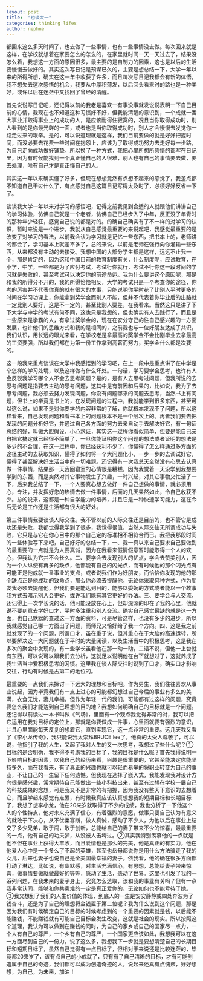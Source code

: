 ```yaml
---
layout: post
title:  "也谈大一"
categories: thinking lifes
author: nephne
---
```

都回来这么多天时间了，也去做了一些事情，也有一些事情没去做。每次回来就是这样，在学校就想着在家要怎么的怎么的，在家里就时间一天一天过去了，结果没怎么着，我想这一方面的原因很多，最主要的是自制力的因素，这也是以后的生活要慢慢去做好的。其实这次写日记是预谋已久的，主要是想总结一下，大学一年以来的所得所想，确实在这一年中收获了许多，而且每次写日记我都会有新的体悟，我不想失去这次感悟的机会，我要从中厚积薄发，以后回头看来时的路也是一种美好，或许以后在迷茫中又找回了曾经的清醒。
<!--more-->
首先说说写日记吧，还记得以前的我老是喜欢一有事没事就发说说表明一下自己目前的心情，我现在也不知道这种习惯好不好，但我能清醒的意识到，一个成就一番大事业并取得事业上的成功的人，是应该耐得住寂寞的，况且当你取得成功时，别人看到的是你最光鲜的一面，或者也是当你取得成功时，别人才会慢慢去发觉你一路走过来的艰辛。是的，可以说道理就是这样，我们目前要做的就是好好把握时间，而没必要去花费一些时间在抱怨上，应该为了取得成功努力去走好每一步路，为自己走向成功做好铺垫。所以换了一种方式，我把心里所想所感悟的都写在日记里，因为有时候能找到一个真正懂自己的人很难，别人也有自己的事情要去做，要去处理，唯有自己才是真正懂自己的人。

其实这一年以来确实懂了好多，但现在想想竟然有点想不起来的感觉了，我差点都不知道自己干过什么了，有点感觉自己这篇日记写得太及时了，必须好好反省一下了。

谈谈我大学一年以来对学习的感悟吧，记得之前我见到合适的人就跟他们讲讲自己的学习体验，仿佛自己就是一个老者，仿佛自己已经步入了中年，反正没了年青时的那种年少轻狂，感觉自己说的都是对的。的确自己确实有了不一样的对学习的认识，暂时来说是一个进步。我就从自己感觉最重要的来说起吧，我感觉最重要的是改变了对学习的看法，以前我会认为学习就是记忆一些东西，把书本上的，老师讲的都会了，学习基本上就差不多了，总的来说，以前是老师在强行向你灌输一些东西，从来都没有主动的去接受。我想中国的大部分学生都是这样，远远不止我一个，那是肯定的，因为这和中国目前的教育制度有关，什么制度呢，应试教育，在小学，中学，一些都是为了应付考试，考试行你就行，考试不行你这一段时间的学习就是失败的，甚至考试可以决定你的前途命运。我为什么要讲这个原因呢，那是和我的所得分不开的，我的所得恰恰相反，大学的考试只是一个考查你的途径，你考的厉害并不代表你真的就有很大的本事，只能说明你平时花了比别人平时更多的时间在学习功课上，你能拿到奖学金而别人不能，但并不代表着你毕业后的出路就一定比别人要好，这是不一定的，甚至比别人要差，在我看来。当然这只是讲了下下大学与中学的考试有何不同，这也只是我想的，但也确实有人去践行了，而且是一些原来是学霸的人，有拿过奖学金的，现在在安分守己的往自己感兴趣的一方面发展，也许他们的思维方式和我的是相同的，之前我也与一位好朋友达成了共识，我们认识，用长远的眼光来看，在学校老是拿最高的奖学金不会比刚毕业去拿最高的工资要强，所以我们都在为第一份工作拿到高薪而努力，奖学金什么都是次要的。

这一段我来重点谈谈在大学中我感悟到的学习吧，在上一段中是重点讲了在中学是个怎样的学习处境，以及这样做有什么坏处。一句话，学习要学会思考，也许有人会反驳我学习哪个人不会去思考问题？是的，是有人去思考过问题，但我所说的去思考问题是指要去主动的思考问题，这其中是有前因和后果的，比如说，我为了去思考问题，我必须去努力发现问题，你没有问题哪来的问题去思考，当然书上有问题，但书上的毕竟是书上的，在发现问题的过程中，我就能学到很多东西，甚至可以这么说，如果不是对你要学的内容非常的了解，你就根本发现不了问题，所以这样看来，自己发现问题和看书本上的问题根本不是一个层次上的。再者我们要去把发现的问题分析好它，并通过自己各方面的努力去亲自动手去解决好它，有一句话总结的好，叫做大胆假设，小心求证，其实这一过程你看似简单，但要是能自己亲自把它搞定就已经很不简单了，一旦你能证明你这个问题的想法或者证明的想法是多少的不合理，在这一过程中，你已经获利不少了，你懂得了怎么样通过多方面的途径主动的去获取知识，懂得了如何将一个大问题化小，一步一步的去调试好它，懂得了甚至解决好生活当中的一切难题。还记得有一次我总天全然没有心思去认真做一件事情，结果那一天我回寝室的心情很是糟糕，因为我觉着一天没学到我想要学到的东西，而是突然对其它事物发生了兴趣，一时兴起，对其它事物又忙活了一下，后来我总结了一下，一个人要真心想去做好一件自己想做的事情，就必须用心，专注，并发挥好您的热情去做一件事情，后面的几天果然如此，令自己收获不少。总的说来，这都是一种自学能力的培养，并且它是一种快速学习能力，这在今后无论是工作还是生活都有很大的好处。	

第三件事情我要谈谈人际交往。我不管以前的人际交往还是目前的，也不管它是成功还是失败，我都觉得我学到了很多，我觉得很值，当然人际交往无所谓成功与失败，它只是与它在你心目中的那个自己定的标准相不相符合而已。我把我那段时间的一些体验写下来吧，自己好好的总结一下，一、我一真以来自己要求自己要做到的最重要的一点就是为人要真诚，因为在我看来假情假意暂时能取得一个人的欢心，但我认为它并不会长久。二、要学会去发现别人的优点，学会去赞美别人，因为一个人纵使有再多的缺点，他都能有自己的闪光点，而有时候他的那个闪光点有可能正是他成就一番事业的支点，或者说我们作为好朋友，而恰恰你发现的他的那个缺点正是他成功的致命点，那么你必须去提醒他，无论你采取何种方式，作为朋友我必须去提醒他，但我们要是能达到目的，能够以委婉的方式或者能以一个故事我方式去暗示别人会更好，或许我们能有其它更好的办法。三、要学会与人交流，还记得上一次学长说的话，他可能没放在心上，但却深深的印在了我的心里，他就说不要刻意去学好口才，平时多注重和别人交流。确实自己感觉最缺的就是这一方面，也自己默默的查过这一方面的资料，可是尽管这样，也没有多少的进步，所以我就感觉自己哪一方面出了问题，而师兄又恰好给了我一个方向。四、这是我之前就发现了的一个问题，所谓口才，虽在重于说，但其重心在于大脑的高速运转，所以要解决这一大问题就在于平时的大量阅读，以及生活当中的积极思考，这是我在多次的聚会中发现的，有一些学长虽看他在那一动一动，二话不说，但他一上台就有东西，可以说可以跟我们去分析，这就足以说明他在台下就想过了，这就养成了我生活当中爱积极思考的习惯。这里我在谈人际交往时说到了口才，确实口才影响交往，行动有时候是占第二的地位的。

最重要的一点我们来探讨一下远大的理想和目标吧。作为男生，我们往往喜欢从事业说起，因为毕竟我们有一点上进心的可能都幻想过自己今后的事业有多么的美满，衣食无忧，妻儿幸福。但作为年轻一代的我们，可能都有过这样的问题，究竟要怎么我们才能达到自己理想的目的地？我想如何明确自己的目标就是一个问题。还记得以前读过一本书叫做《气场》，里面有一个观点我觉得非常的对，我可以把它运用在我对目标的定位上，那就是你要做成一件事，心里面就要有强烈的意识，并且心里面能每天反复的想着它，直到实现它，这一点非常的重要。这几天我又看了《李小龙传奇》，我只能说我太崇拜BRUCE lee了，他真的太受人尊敬了，可以说，他指引了我的人生，又起了我对人生的又一次思考，我想过了些什么呢？①目标的是否明确，我不得不考虑我的目标了，我的目标是什么呢？首先我得说明一下影响目标的因素，以我自己的经历来看，兴趣是很重要的，它甚至能决定你能坚持多久，而在我看来，有了真正的兴趣也就可以轻而易举的将职业转变为自己的事业，不让自己的一生留下任何遗憾。但我现在选择了嵌入式，我能发现我对设计方向很是感兴趣，常常期待自己能做出一些小科技出来，甚至有过想在学校一展自己的科技成果的念想，可是我又不是非常的有把握，因为我没有整天下意识的去想着它，而且学起来感觉有点累，有时候我真应该认真想想我的短期目标和长期目标了，我想了想李小龙，他在20来岁就取得了不少的成绩，我也分析了一下他这个人的个性特点，他对未来充满了信心，有着强烈的意愿，做事只要自己认为有意义的就敢于下决心，从不优柔寡断，做人真诚，感动了不少人，为他以后在事业上结交了多少兄弟，敢于闯，敢于创新，总能给自己的妻子带来不少的惊喜，最最重要的一点，他有自己的功夫梦，从没被人击垮过。②其实我特别羡慕他的一点就是他不但在事业上获得大丰收，而且爱情也是那么的完美，他是真正的有实力，他在他爱人心中是一个多么了不起的英雄，甚至也岳母都说你是用什么方法骗走了我的女儿，后来也妻子也说自己是全美国最幸福的妻子。依我看，他的确在很多方面都打动了琳达，比如说，有幽默感，对生活充满信心，有思想，总能给妻子带来惊喜，做事情要做就做最好的等等，感动了生活，感动了世界。这里也引发了我的一系列问题，在我未来的妻子身上，究竟怎么选取，该和我的事业有关吗？但有一点我非常认同，能够和你共患难的一定是真正爱你的，无论如何也不能亏待了她。③我又想到了我们的人生价值的体现，到底人的一生是安安静静或四处奔波为了钱奋斗，还是为了自己的理想将金钱置于第二位呢？我为什么说到这个问题，那是因为我们有时候确定自己的目标的时候考虑到的一个重要的因素就是钱，以后能不能赚钱，不能赚钱就有可能自己目标会发生改变，这就是社会的现实。所以按照这个道理，我认为可以做到在赚钱的同时，为自己的家乡或自己的国家尽一点力，一个人有自己的尊严，一个乡有自己的尊严，一个国家更应该如此，我想我可以在这一方面尽到自己的一份力。说了这么多，我想我下一步就是要想清楚自己的长期目标和短期目标了，虽然自己觉得有一点目标了，但相对于来说还是比较迷茫的，毕竟都20来岁了，该有点自己的小成就了，只有有了自己清晰的目标，才有可能创造属于自己的奇迹，我们都可以成为创造奇迹的人，说起来还真有点愧疚，好好想想，为自己，为未来，加油！